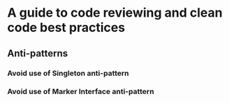 # A guide to code reviewing and clean code best practices

## Anti-patterns

### Avoid use of Singleton anti-pattern

### Avoid use of Marker Interface anti-pattern

